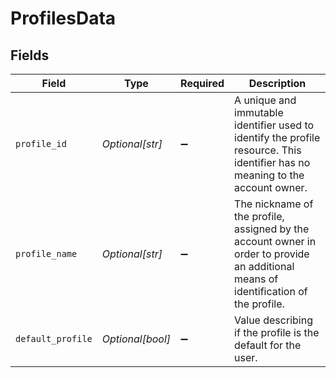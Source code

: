 # ProfilesData


## Fields

| Field                                                                                                                                | Type                                                                                                                                 | Required                                                                                                                             | Description                                                                                                                          |
| ------------------------------------------------------------------------------------------------------------------------------------ | ------------------------------------------------------------------------------------------------------------------------------------ | ------------------------------------------------------------------------------------------------------------------------------------ | ------------------------------------------------------------------------------------------------------------------------------------ |
| `profile_id`                                                                                                                         | *Optional[str]*                                                                                                                      | :heavy_minus_sign:                                                                                                                   | A unique and immutable identifier used to identify the profile resource. This identifier has no meaning to the account owner.        |
| `profile_name`                                                                                                                       | *Optional[str]*                                                                                                                      | :heavy_minus_sign:                                                                                                                   | The nickname of the profile, assigned by the account owner in order to provide an additional means of identification of the profile. |
| `default_profile`                                                                                                                    | *Optional[bool]*                                                                                                                     | :heavy_minus_sign:                                                                                                                   | Value describing if the profile is the default for the user.                                                                         |